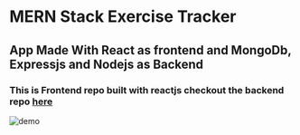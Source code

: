 # MERN Stack Exercise Tracker

## App Made With React as frontend and MongoDb, Expressjs and Nodejs as Backend

### This is Frontend repo built with reactjs checkout the backend repo [here](https://github.com/gokul1630/mern-stack-exercise-tracker-backend)

![demo](https://media.giphy.com/media/lPfkdTMiYmZ2Vx4j5x/giphy.gif)
